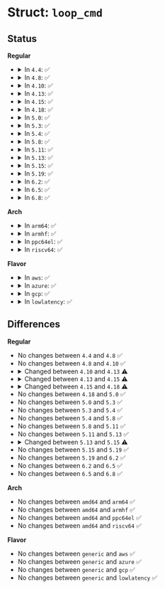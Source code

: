 # Struct: <code>loop_cmd</code>

## Status
<b>Regular</b>
<ul>
<li>
<details>
<summary>In <code>4.4</code>: ✅</summary>

```c
struct loop_cmd {
    struct kthread_work work;
    struct request *rq;
    struct list_head list;
    bool use_aio;
    struct kiocb iocb;
};
```
</details>
</li>
<li>
<details>
<summary>In <code>4.8</code>: ✅</summary>

```c
struct loop_cmd {
    struct kthread_work work;
    struct request *rq;
    struct list_head list;
    bool use_aio;
    struct kiocb iocb;
};
```
</details>
</li>
<li>
<details>
<summary>In <code>4.10</code>: ✅</summary>

```c
struct loop_cmd {
    struct kthread_work work;
    struct request *rq;
    struct list_head list;
    bool use_aio;
    struct kiocb iocb;
};
```
</details>
</li>
<li>
<details>
<summary>In <code>4.13</code>: ✅</summary>

```c
struct loop_cmd {
    struct kthread_work work;
    struct request *rq;
    struct list_head list;
    bool use_aio;
    long int ret;
    struct kiocb iocb;
};
```
</details>
</li>
<li>
<details>
<summary>In <code>4.15</code>: ✅</summary>

```c
struct loop_cmd {
    struct kthread_work work;
    struct request *rq;
    bool use_aio;
    atomic_t ref;
    long int ret;
    struct kiocb iocb;
    struct bio_vec *bvec;
    struct cgroup_subsys_state *css;
};
```
</details>
</li>
<li>
<details>
<summary>In <code>4.18</code>: ✅</summary>

```c
struct loop_cmd {
    struct kthread_work work;
    bool use_aio;
    atomic_t ref;
    long int ret;
    struct kiocb iocb;
    struct bio_vec *bvec;
    struct cgroup_subsys_state *css;
};
```
</details>
</li>
<li>
<details>
<summary>In <code>5.0</code>: ✅</summary>

```c
struct loop_cmd {
    struct kthread_work work;
    bool use_aio;
    atomic_t ref;
    long int ret;
    struct kiocb iocb;
    struct bio_vec *bvec;
    struct cgroup_subsys_state *css;
};
```
</details>
</li>
<li>
<details>
<summary>In <code>5.3</code>: ✅</summary>

```c
struct loop_cmd {
    struct kthread_work work;
    bool use_aio;
    atomic_t ref;
    long int ret;
    struct kiocb iocb;
    struct bio_vec *bvec;
    struct cgroup_subsys_state *css;
};
```
</details>
</li>
<li>
<details>
<summary>In <code>5.4</code>: ✅</summary>

```c
struct loop_cmd {
    struct kthread_work work;
    bool use_aio;
    atomic_t ref;
    long int ret;
    struct kiocb iocb;
    struct bio_vec *bvec;
    struct cgroup_subsys_state *css;
};
```
</details>
</li>
<li>
<details>
<summary>In <code>5.8</code>: ✅</summary>

```c
struct loop_cmd {
    struct kthread_work work;
    bool use_aio;
    atomic_t ref;
    long int ret;
    struct kiocb iocb;
    struct bio_vec *bvec;
    struct cgroup_subsys_state *css;
};
```
</details>
</li>
<li>
<details>
<summary>In <code>5.11</code>: ✅</summary>

```c
struct loop_cmd {
    struct kthread_work work;
    bool use_aio;
    atomic_t ref;
    long int ret;
    struct kiocb iocb;
    struct bio_vec *bvec;
    struct cgroup_subsys_state *css;
};
```
</details>
</li>
<li>
<details>
<summary>In <code>5.13</code>: ✅</summary>

```c
struct loop_cmd {
    struct kthread_work work;
    bool use_aio;
    atomic_t ref;
    long int ret;
    struct kiocb iocb;
    struct bio_vec *bvec;
    struct cgroup_subsys_state *css;
};
```
</details>
</li>
<li>
<details>
<summary>In <code>5.15</code>: ✅</summary>

```c
struct loop_cmd {
    struct list_head list_entry;
    bool use_aio;
    atomic_t ref;
    long int ret;
    struct kiocb iocb;
    struct bio_vec *bvec;
    struct cgroup_subsys_state *blkcg_css;
    struct cgroup_subsys_state *memcg_css;
};
```
</details>
</li>
<li>
<details>
<summary>In <code>5.19</code>: ✅</summary>

```c
struct loop_cmd {
    struct list_head list_entry;
    bool use_aio;
    atomic_t ref;
    long int ret;
    struct kiocb iocb;
    struct bio_vec *bvec;
    struct cgroup_subsys_state *blkcg_css;
    struct cgroup_subsys_state *memcg_css;
};
```
</details>
</li>
<li>
<details>
<summary>In <code>6.2</code>: ✅</summary>

```c
struct loop_cmd {
    struct list_head list_entry;
    bool use_aio;
    atomic_t ref;
    long int ret;
    struct kiocb iocb;
    struct bio_vec *bvec;
    struct cgroup_subsys_state *blkcg_css;
    struct cgroup_subsys_state *memcg_css;
};
```
</details>
</li>
<li>
<details>
<summary>In <code>6.5</code>: ✅</summary>

```c
struct loop_cmd {
    struct list_head list_entry;
    bool use_aio;
    atomic_t ref;
    long int ret;
    struct kiocb iocb;
    struct bio_vec *bvec;
    struct cgroup_subsys_state *blkcg_css;
    struct cgroup_subsys_state *memcg_css;
};
```
</details>
</li>
<li>
<details>
<summary>In <code>6.8</code>: ✅</summary>

```c
struct loop_cmd {
    struct list_head list_entry;
    bool use_aio;
    atomic_t ref;
    long int ret;
    struct kiocb iocb;
    struct bio_vec *bvec;
    struct cgroup_subsys_state *blkcg_css;
    struct cgroup_subsys_state *memcg_css;
};
```
</details>
</li>
</ul>
<b>Arch</b>
<ul>
<li>
<details>
<summary>In <code>arm64</code>: ✅</summary>

```c
struct loop_cmd {
    struct kthread_work work;
    bool use_aio;
    atomic_t ref;
    long int ret;
    struct kiocb iocb;
    struct bio_vec *bvec;
    struct cgroup_subsys_state *css;
};
```
</details>
</li>
<li>
<details>
<summary>In <code>armhf</code>: ✅</summary>

```c
struct loop_cmd {
    struct kthread_work work;
    bool use_aio;
    atomic_t ref;
    long int ret;
    struct kiocb iocb;
    struct bio_vec *bvec;
    struct cgroup_subsys_state *css;
};
```
</details>
</li>
<li>
<details>
<summary>In <code>ppc64el</code>: ✅</summary>

```c
struct loop_cmd {
    struct kthread_work work;
    bool use_aio;
    atomic_t ref;
    long int ret;
    struct kiocb iocb;
    struct bio_vec *bvec;
    struct cgroup_subsys_state *css;
};
```
</details>
</li>
<li>
<details>
<summary>In <code>riscv64</code>: ✅</summary>

```c
struct loop_cmd {
    struct kthread_work work;
    bool use_aio;
    atomic_t ref;
    long int ret;
    struct kiocb iocb;
    struct bio_vec *bvec;
    struct cgroup_subsys_state *css;
};
```
</details>
</li>
</ul>
<b>Flavor</b>
<ul>
<li>
<details>
<summary>In <code>aws</code>: ✅</summary>

```c
struct loop_cmd {
    struct kthread_work work;
    bool use_aio;
    atomic_t ref;
    long int ret;
    struct kiocb iocb;
    struct bio_vec *bvec;
    struct cgroup_subsys_state *css;
};
```
</details>
</li>
<li>
<details>
<summary>In <code>azure</code>: ✅</summary>

```c
struct loop_cmd {
    struct kthread_work work;
    bool use_aio;
    atomic_t ref;
    long int ret;
    struct kiocb iocb;
    struct bio_vec *bvec;
    struct cgroup_subsys_state *css;
};
```
</details>
</li>
<li>
<details>
<summary>In <code>gcp</code>: ✅</summary>

```c
struct loop_cmd {
    struct kthread_work work;
    bool use_aio;
    atomic_t ref;
    long int ret;
    struct kiocb iocb;
    struct bio_vec *bvec;
    struct cgroup_subsys_state *css;
};
```
</details>
</li>
<li>
<details>
<summary>In <code>lowlatency</code>: ✅</summary>

```c
struct loop_cmd {
    struct kthread_work work;
    bool use_aio;
    atomic_t ref;
    long int ret;
    struct kiocb iocb;
    struct bio_vec *bvec;
    struct cgroup_subsys_state *css;
};
```
</details>
</li>
</ul>

## Differences
<b>Regular</b>
<ul>
<li>
No changes between <code>4.4</code> and <code>4.8</code> ✅
</li>
<li>
No changes between <code>4.8</code> and <code>4.10</code> ✅
</li>
<li>
<details>
<summary>Changed between <code>4.10</code> and <code>4.13</code> ⚠️</summary>
<ul>
<li>
<b>Field added. </b>
<code>long int ret</code>
</li>
</ul>
</details>
</li>
<li>
<details>
<summary>Changed between <code>4.13</code> and <code>4.15</code> ⚠️</summary>
<ul>
<li>
<b>Field added. </b>
<code>atomic_t ref</code>
</li>
<li>
<b>Field added. </b>
<code>struct bio_vec *bvec</code>
</li>
<li>
<b>Field added. </b>
<code>struct cgroup_subsys_state *css</code>
</li>
<li>
<b>Field removed. </b>
<code>struct list_head list</code>
</li>
</ul>
</details>
</li>
<li>
<details>
<summary>Changed between <code>4.15</code> and <code>4.18</code> ⚠️</summary>
<ul>
<li>
<b>Field removed. </b>
<code>struct request *rq</code>
</li>
</ul>
</details>
</li>
<li>
No changes between <code>4.18</code> and <code>5.0</code> ✅
</li>
<li>
No changes between <code>5.0</code> and <code>5.3</code> ✅
</li>
<li>
No changes between <code>5.3</code> and <code>5.4</code> ✅
</li>
<li>
No changes between <code>5.4</code> and <code>5.8</code> ✅
</li>
<li>
No changes between <code>5.8</code> and <code>5.11</code> ✅
</li>
<li>
No changes between <code>5.11</code> and <code>5.13</code> ✅
</li>
<li>
<details>
<summary>Changed between <code>5.13</code> and <code>5.15</code> ⚠️</summary>
<ul>
<li>
<b>Field added. </b>
<code>struct list_head list_entry</code>
</li>
<li>
<b>Field added. </b>
<code>struct cgroup_subsys_state *blkcg_css</code>
</li>
<li>
<b>Field added. </b>
<code>struct cgroup_subsys_state *memcg_css</code>
</li>
<li>
<b>Field removed. </b>
<code>struct kthread_work work</code>
</li>
<li>
<b>Field removed. </b>
<code>struct cgroup_subsys_state *css</code>
</li>
</ul>
</details>
</li>
<li>
No changes between <code>5.15</code> and <code>5.19</code> ✅
</li>
<li>
No changes between <code>5.19</code> and <code>6.2</code> ✅
</li>
<li>
No changes between <code>6.2</code> and <code>6.5</code> ✅
</li>
<li>
No changes between <code>6.5</code> and <code>6.8</code> ✅
</li>
</ul>
<b>Arch</b>
<ul>
<li>
No changes between <code>amd64</code> and <code>arm64</code> ✅
</li>
<li>
No changes between <code>amd64</code> and <code>armhf</code> ✅
</li>
<li>
No changes between <code>amd64</code> and <code>ppc64el</code> ✅
</li>
<li>
No changes between <code>amd64</code> and <code>riscv64</code> ✅
</li>
</ul>
<b>Flavor</b>
<ul>
<li>
No changes between <code>generic</code> and <code>aws</code> ✅
</li>
<li>
No changes between <code>generic</code> and <code>azure</code> ✅
</li>
<li>
No changes between <code>generic</code> and <code>gcp</code> ✅
</li>
<li>
No changes between <code>generic</code> and <code>lowlatency</code> ✅
</li>
</ul>
